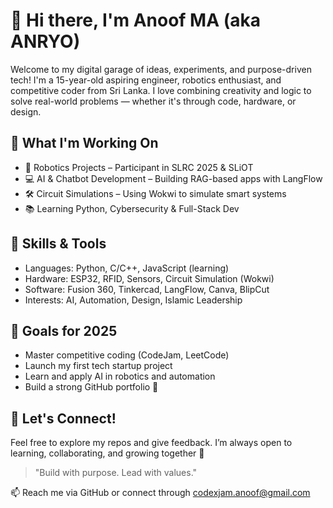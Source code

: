 # 👋 Hi there, I'm Anoof MA (aka ANRYO)

Welcome to my digital garage of ideas, experiments, and purpose-driven tech! I'm a 15-year-old aspiring engineer, robotics enthusiast, and competitive coder from Sri Lanka. I love combining creativity and logic to solve real-world problems — whether it's through code, hardware, or design.

## 🌟 What I'm Working On
- 🤖 Robotics Projects – Participant in SLRC 2025 & SLiOT
- 💻 AI & Chatbot Development – Building RAG-based apps with LangFlow
- 🛠️ Circuit Simulations – Using Wokwi to simulate smart systems
- 📚 Learning Python, Cybersecurity & Full-Stack Dev

## 🧠 Skills & Tools
- Languages: Python, C/C++, JavaScript (learning)
- Hardware: ESP32, RFID, Sensors, Circuit Simulation (Wokwi)
- Software: Fusion 360, Tinkercad, LangFlow, Canva, BlipCut
- Interests: AI, Automation, Design, Islamic Leadership

## 🚀 Goals for 2025
- Master competitive coding (CodeJam, LeetCode)
- Launch my first tech startup project
- Learn and apply AI in robotics and automation
- Build a strong GitHub portfolio 🌱

## 🤝 Let's Connect!
Feel free to explore my repos and give feedback. I’m always open to learning, collaborating, and growing together 🚀

> "Build with purpose. Lead with values."

📫 Reach me via GitHub or connect through codexjam.anoof@gmail.com
